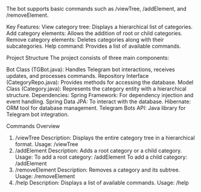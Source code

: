 The bot supports basic commands such as /viewTree, /addElement, and /removeElement.

Key Features:
View category tree: Displays a hierarchical list of categories.
Add category elements: Allows the addition of root or child categories.
Remove category elements: Deletes categories along with their subcategories.
Help command: Provides a list of available commands.

Project Structure
The project consists of three main components:

Bot Class (TGBot.java): Handles Telegram bot interactions, receives updates, and processes commands.
Repository Interface (CategoryRepo.java): Provides methods for accessing the database.
Model Class (Category.java): Represents the category entity with a hierarchical structure.
Dependencies:
Spring Framework: For dependency injection and event handling.
Spring Data JPA: To interact with the database.
Hibernate: ORM tool for database management.
Telegram Bots API: Java library for Telegram bot integration.

Commands Overview
1. /viewTree
Description: Displays the entire category tree in a hierarchical format.
Usage: /viewTree
2. /addElement
Description: Adds a root category or a child category.
Usage:
To add a root category: /addElement <category>
To add a child category: /addElement <parent> <child>
3. /removeElement
Description: Removes a category and its subtree.
Usage: /removeElement <category>
4. /help
Description: Displays a list of available commands.
Usage: /help
